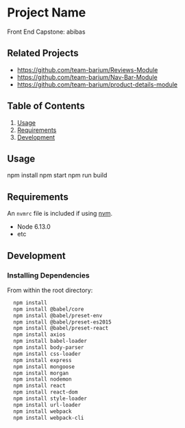# Project Name

Front End Capstone: abibas

## Related Projects

  - https://github.com/team-barium/Reviews-Module
  - https://github.com/team-barium/Nav-Bar-Module
  - https://github.com/team-barium/product-details-module

## Table of Contents

1. [Usage](#Usage)
1. [Requirements](#requirements)
1. [Development](#development)

## Usage

npm install
npm start
npm run build

## Requirements

An `nvmrc` file is included if using [nvm](https://github.com/creationix/nvm).

- Node 6.13.0
- etc

## Development

### Installing Dependencies

From within the root directory:

```sh
  npm install
  npm install @babel/core
  npm install @babel/preset-env
  npm install @babel/preset-es2015
  npm install @babel/preset-react
  npm install axios
  npm install babel-loader
  npm install body-parser
  npm install css-loader
  npm install express
  npm install mongoose
  npm install morgan
  npm install nodemon
  npm install react
  npm install react-dom
  npm install style-loader
  npm install url-loader
  npm install webpack
  npm install webpack-cli
  ```

